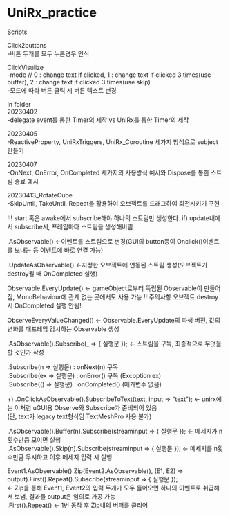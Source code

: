 # UniRx_practice
 
 Scripts
 
 Click2buttons  
 -버튼 두개를 모두 누른경우 인식
 
 ClickVisulize  
 -mode // 0 : change text if clicked, 1 : change text if clicked 3 times(use buffer), 2 : change text if clicked 3 times(use skip)  
 -모드에 따라 버튼 클릭 시 버튼 텍스트 변경
 
 In folder  
 20230402  
 -delegate event를 통한 Timer의 제작 vs UniRx를 통한 Timer의 제작
 
 20230405  
 -ReactiveProperty, UniRxTriggers, UniRx_Coroutine 세가지 방식으로 subject 만들기
 
 20230407  
 -OnNext, OnError, OnCompleted 세가지의 사용방식 예시와 Dispose를 통한 스트림 종료 예시
 
 20230413_RotateCube  
 -SkipUntil, TakeUntil, Repeat을 활용하여 오브젝트를 드래그하여 회전시키기 구현  
 
   
   
   
   
 !!! start 혹은 awake에서 subscribe해야 하나의 스트림만 생성한다. if) update내에서 subscribe시, 프레임마다 스트림을 생성해버림
 
.AsObservable()  <-이벤트를 스트림으로 변경(GUI의 button등이 Onclick()이벤트를 보내는 등 이벤트에 바로 연결 가능)

.UpdateAsObservable()  <-지정한 오브젝트에 연동된 스트림 생성(오브젝트가 destroy될 때 OnCompleted 실행)

Observable.EveryUpdate()  <- gameObject로부터 독립된 Observable이 만들어짐, MonoBehaviour에 관계 없는 곳에서도 사용 가능 !!!주의사항 오브젝트 destroy 시 OnCompleted 실행 안됨!

ObserveEveryValueChanged()  <- Observable.EveryUpdate의 파생 버전, 값의 변화를 매프레임 감시하는 Observable 생성

.AsObservable().Subscribe(_ => { 실행문 });  <- 스트림을 구독, 최종적으로 무엇을 할 것인가 작성

.Subscribe(n => 실행문) : onNext(n) 구독   
.Subscribe(ex => 실행문) : onError() 구독 (Excoption ex)   
.Subscribe(() => 실행문) : onCompleted()  (매개변수 없음)   

+) .OnClickAsObservable().SubscribeToText(text, input => "text");   <-  unirx에는 이처럼 uGUI용 Observe와 Subscribe가 준비되어 있음   
                                                                        (단, text가 legacy text형식임 TextMeshPro 사용 불가)

.AsObservable().Buffer(n).Subscribe(streaminput => { 실행문 });  <- 메세지가 n횟수만큼 모이면 실행   
.AsObservable().Skip(n).Subscribe(streaminput => { 실행문 });  <- 메세지를 n횟수만큼 무시하고 이후 메세지 입력 시 실행

Event1.AsObservable().Zip(Event2.AsObservable(), (E1, E2) => output).First().Repeat().Subscribe(streaminput => { 실행문 });   
<- Zip을 통해 Event1, Event2의 입력 두개가 모두 들어오면 하나의 이벤트로 취급해서 보냄, 결과물 output은 임의로 가공 가능   
.First().Repeat() <- 1번 동작 후 Zip내의 버퍼를 클리어   

